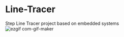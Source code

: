 # Line-Tracer
Step Line Tracer project based on embedded systems
![ezgif com-gif-maker](https://user-images.githubusercontent.com/76464662/150124375-5fcd1eb7-63cb-4e44-8e93-7ce0a5412b5a.gif)
